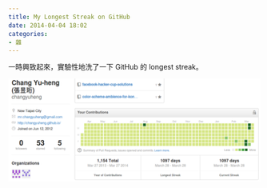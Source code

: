```yaml
---
title: My Longest Streak on GitHub
date: 2014-04-04 18:02
categories:
- 雜
---
```


一時興致起來，實驗性地洗了一下 GitHub 的 longest streak。

![](github-streak/github-longest-streak.png)
